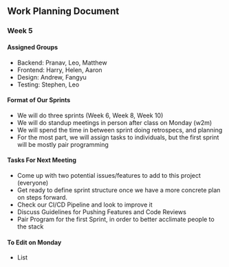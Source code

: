 ## Work Planning Document
### Week 5
#### Assigned Groups
- Backend: Pranav, Leo, Matthew
- Frontend: Harry, Helen, Aaron
- Design: Andrew, Fangyu
- Testing: Stephen, Leo

#### Format of Our Sprints
- We will do three sprints (Week 6, Week 8, Week 10)
- We will do standup meetings in person after class on Monday (w2m)
- We will spend the time in between sprint doing retrospecs, and planning
- For the most part, we will assign tasks to individuals, but the first sprint will be mostly pair programming

#### Tasks For Next Meeting
- Come up with two potential issues/features to add to this project (everyone)
- Get ready to define sprint structure once we have a more concrete plan on steps forward.
- Check our CI/CD Pipeline and look to improve it
- Discuss Guidelines for Pushing Features and Code Reviews
- Pair Program for the first Sprint, in order to better acclimate people to the stack

#### To Edit on Monday
- List 
